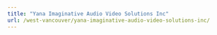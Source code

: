 ```yaml
---
title: "Yana Imaginative Audio Video Solutions Inc"
url: /west-vancouver/yana-imaginative-audio-video-solutions-inc/
---
```

